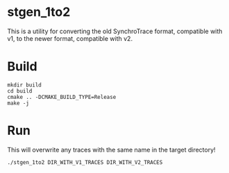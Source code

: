 # stgen_1to2

This is a utility for converting the old SynchroTrace format, compatible with v1,
to the newer format, compatible with v2.

# Build

```
mkdir build
cd build
cmake .. -DCMAKE_BUILD_TYPE=Release
make -j
```

# Run

This will overwrite any traces with the same name in the target directory!

```
./stgen_1to2 DIR_WITH_V1_TRACES DIR_WITH_V2_TRACES
```

